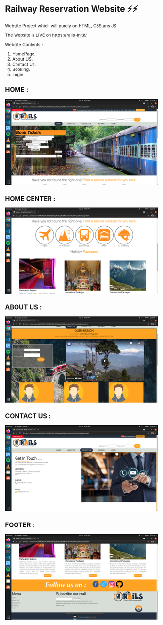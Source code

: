 # Railway Reservation Website ⚡⚡
Website Project which will purely on HTML, CSS ans JS

The Website is LIVE on https://rails-in.tk/

Website Contents :
1. HomePage.
2. About US.
3. Contact Us.
4. Booking.
5. Login.

HOME : 
---------------
![](/gitimages/home.png)

HOME CENTER : 
---------------
![](/gitimages/home1.png)

ABOUT US : 
---------------
![](/gitimages/aboutus.png)

CONTACT US : 
---------------
![](/gitimages/contactus.png)

FOOTER : 
---------------
![](/gitimages/footer.png)
